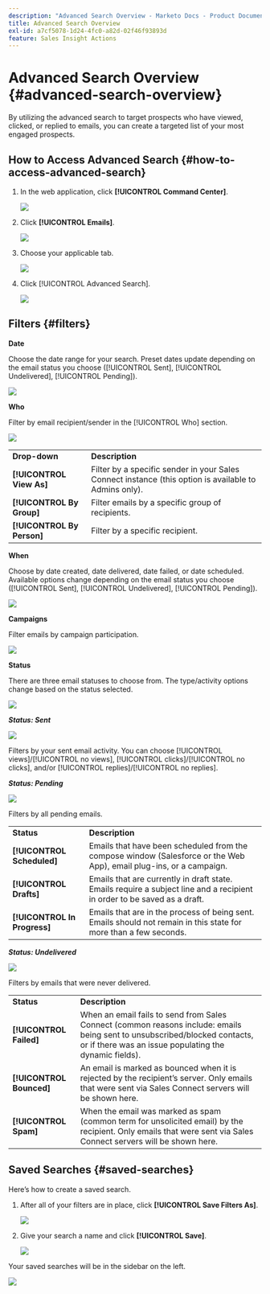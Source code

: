 ```yaml
---
description: "Advanced Search Overview - Marketo Docs - Product Documentation"
title: Advanced Search Overview
exl-id: a7cf5078-1d24-4fc0-a82d-02f46f93893d
feature: Sales Insight Actions
---
```

# Advanced Search Overview {#advanced-search-overview}

By utilizing the advanced search to target prospects who have viewed, clicked, or replied to emails, you can create a targeted list of your most engaged prospects.

## How to Access Advanced Search {#how-to-access-advanced-search}

1. In the web application, click **[!UICONTROL Command Center]**.

   ![](assets/advanced-search-overview-1.png)

1. Click **[!UICONTROL Emails]**.

   ![](assets/advanced-search-overview-2.png)

1. Choose your applicable tab.

   ![](assets/advanced-search-overview-3.png)

1. Click [!UICONTROL Advanced Search].

   ![](assets/advanced-search-overview-4.png)

## Filters {#filters}

**Date**

Choose the date range for your search. Preset dates update depending on the email status you choose ([!UICONTROL Sent], [!UICONTROL Undelivered], [!UICONTROL Pending]).

   ![](assets/advanced-search-overview-5.png)

**Who**

Filter by email recipient/sender in the [!UICONTROL Who] section.

   ![](assets/advanced-search-overview-6.png)

<table>
 <tr>
  <td><strong>Drop-down</strong></td>
  <td><strong>Description</strong></td>
 </tr>
 <tr>
  <td><strong>[!UICONTROL View As]</strong></td>
  <td>Filter by a specific sender in your Sales Connect instance (this option is available to Admins only).</td>
 </tr>
 <tr>
  <td><strong>[!UICONTROL By Group]</strong></td>
  <td>Filter emails by a specific group of recipients.</td>
 </tr>
 <tr>
  <td><strong>[!UICONTROL By Person]</strong></td>
  <td>Filter by a specific recipient.</td>
 </tr>
</table>

**When**

Choose by date created, date delivered, date failed, or date scheduled. Available options change depending on the email status you choose ([!UICONTROL Sent], [!UICONTROL Undelivered], [!UICONTROL Pending]).

   ![](assets/advanced-search-overview-7.png)

**Campaigns**

Filter emails by campaign participation.

   ![](assets/advanced-search-overview-8.png)

**Status**

There are three email statuses to choose from. The type/activity options change based on the status selected.

   ![](assets/advanced-search-overview-9.png)

_**Status: Sent**_

   ![](assets/advanced-search-overview-10.png)

Filters by your sent email activity. You can choose [!UICONTROL views]/[!UICONTROL no views], [!UICONTROL clicks]/[!UICONTROL no clicks], and/or [!UICONTROL replies]/[!UICONTROL no replies].

_**Status: Pending**_

   ![](assets/advanced-search-overview-11.png)

Filters by all pending emails.

<table>
 <tr>
  <td><strong>Status</strong></td>
  <td><strong>Description</strong></td>
 </tr>
 <tr>
  <td><strong>[!UICONTROL Scheduled]</strong></td>
  <td>Emails that have been scheduled from the compose window (Salesforce or the Web App), email plug-ins, or a campaign.</td>
 </tr>
 <tr>
  <td><strong>[!UICONTROL Drafts]</strong></td>
  <td>Emails that are currently in draft state. Emails require a subject line and a recipient in order to be saved as a draft.</td>
 </tr>
 <tr>
  <td><strong>[!UICONTROL In Progress]</strong></td>
  <td>Emails that are in the process of being sent. Emails should not remain in this state for more than a few seconds.</td>
 </tr>
</table>

_**Status: Undelivered**_

   ![](assets/advanced-search-overview-12.png)

Filters by emails that were never delivered.

<table>
 <tr>
  <td><strong>Status</strong></td>
  <td><strong>Description</strong></td>
 </tr>
 <tr>
  <td><strong>[!UICONTROL Failed]</strong></td>
  <td>When an email fails to send from Sales Connect (common reasons include: emails being sent to unsubscribed/blocked contacts, or if there was an issue populating the dynamic fields).</td>
 </tr>
 <tr>
  <td><strong>[!UICONTROL Bounced]</strong></td>
  <td>An email is marked as bounced when it is rejected by the recipient’s server. Only emails that were sent via Sales Connect servers will be shown here.</td>
 </tr>
 <tr>
  <td><strong>[!UICONTROL Spam]</strong></td>
  <td>When the email was marked as spam (common term for unsolicited email) by the recipient. Only emails that were sent via Sales Connect servers will be shown here.</td>
 </tr>
</table>

## Saved Searches {#saved-searches}

Here’s how to create a saved search.

1. After all of your filters are in place, click **[!UICONTROL Save Filters As]**.

   ![](assets/advanced-search-overview-13.png)

1. Give your search a name and click **[!UICONTROL Save]**.

   ![](assets/advanced-search-overview-14.png)

Your saved searches will be in the sidebar on the left.

   ![](assets/advanced-search-overview-15.png)
